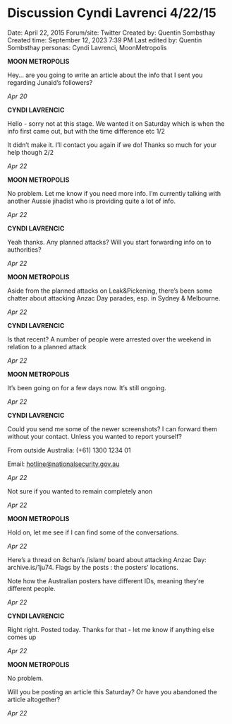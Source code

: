 # Discussion Cyndi Lavrenci 4/22/15

Date: April 22, 2015
Forum/site: Twitter
Created by: Quentin Sombsthay
Created time: September 12, 2023 7:39 PM
Last edited by: Quentin Sombsthay
personas: Cyndi Lavrenci, MoonMetropolis

**MOON METROPOLIS**

Hey… are you going to write an article about the info that I sent you regarding Junaid’s followers?

*Apr 20*

**CYNDI LAVRENCIC**

Hello - sorry not at this stage. We wanted it on Saturday which is when the info first came out, but with the time difference etc 1/2

It didn’t make it. I’ll contact you again if we do! Thanks so much for your help though 2/2

*Apr 22*

**MOON METROPOLIS**

No problem. Let me know if you need more info. I’m currently talking with another Aussie jihadist who is providing quite a lot of info.

*Apr 22*

**CYNDI LAVRENCIC**

Yeah thanks. Any planned attacks? Will you start forwarding info on to authorities?

*Apr 22*

**MOON METROPOLIS**

Aside from the planned attacks on Leak&Pickening, there’s been some chatter about attacking Anzac Day parades, esp. in Sydney & Melbourne.

*Apr 22*

**CYNDI LAVRENCIC**

Is that recent? A number of people were arrested over the weekend in relation to a planned attack

*Apr 22*

**MOON METROPOLIS**

It’s been going on for a few days now. It’s still ongoing.

*Apr 22*

**CYNDI LAVRENCIC**

Could you send me some of the newer screenshots? I can forward them without your contact. Unless you wanted to report yourself?

From outside Australia: (+61) 1300 1234 01

Email: hotline@nationalsecurity.gov.au

*Apr 22*

Not sure if you wanted to remain completely anon

*Apr 22*

**MOON METROPOLIS**

Hold on, let me see if I can find some of the conversations.

*Apr 22*

Here’s a thread on 8chan’s /islam/ board about attacking Anzac Day: archive.is/1ju74. Flags by the posts : the posters’ locations.

Note how the Australian posters have different IDs, meaning they’re different people.

*Apr 22*

**CYNDI LAVRENCIC**

Right right. Posted today. Thanks for that - let me know if anything else comes up

*Apr 22*

**MOON METROPOLIS**

No problem.

Will you be posting an article this Saturday? Or have you abandoned the article altogether?

*Apr 22*